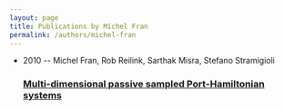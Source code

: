 ```yaml
---
layout: page
title: Publications by Michel Fran
permalink: /authors/michel-fran
---
```


<ul class="post-list">
<li><span class='post-meta'>2010 -- Michel Fran, Rob Reilink, Sarthak Misra, Stefano Stramigioli</span><h3><a class='post-link' href="{{ site.baseurl }}/multi-dimensional-passive-sampled-port-hamiltonian-systems">Multi-dimensional passive sampled Port-Hamiltonian systems</a></h3></li>

</ul>
